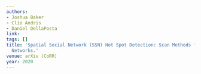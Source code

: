 ```yaml
---
authors:
- Joshua Baker
- Clio Andris
- Daniel DellaPosta
link:
tags: []
title: 'Spatial Social Network (SSN) Hot Spot Detection: Scan Methods for Non-Planar
  Networks.'
venue: arXiv (CoRR)
year: 2020
---
```


